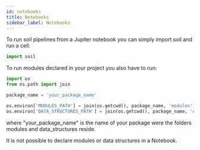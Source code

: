 ```yaml
---
id: notebooks
title: Notebooks
sidebar_label: Notebooks
---
```


To run soil pipelines from a Jupiter notebook you can simply import soil and run a cell:

```python
import soil
```

To run modules declared in your project you also have to run:

```python
import os
from os.path import join

package_name = 'your_package_name'

os.environ['MODULES_PATH'] = join(os.getcwd(), package_name, 'modules')
os.environ['DATA_STRUCTURES_PATH'] = join(os.getcwd(), package_name, 'data_structures')
```

where "your_package_name" is the name of your package were the folders modules and data_structures reside.

It is not possible to declare modules or data structures in a Notebook.
